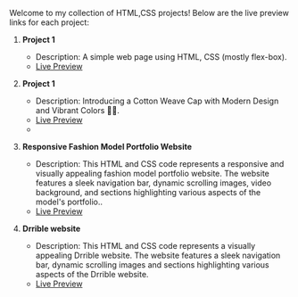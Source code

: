 Welcome to my collection of HTML,CSS projects! Below are the live preview links for each project:

1. **Project 1**
   - Description: A simple web page using HTML, CSS (mostly flex-box). 
   - [Live Preview](https://htmlpreview.github.io/?https://github.com/Saurabh1Barasiya/Css-Project/blob/main/project-1/index.html)

2. **Project 1**
   - Description: Introducing a Cotton Weave Cap with Modern Design and Vibrant Colors 🌈💼. 
   - [Live Preview](https://htmlpreview.github.io/?https://github.com/Saurabh1Barasiya/Css-Project/blob/main/project-2/index.html)
   - 
3. **Responsive Fashion Model Portfolio Website**
   - Description: This HTML and CSS code represents a responsive and visually appealing fashion model portfolio website. The website features a sleek navigation bar, dynamic scrolling images, video background, and sections highlighting various aspects of the model's portfolio.. 
   - [Live Preview](http://htmlpreview.github.io/?https://github.com/Saurabh1Barasiya/Css-Project/blob/main/project-3-animated-website/day-6/index.html)

4. **Drrible website**
   - Description: This HTML and CSS code represents a visually appealing Drrible website. The website features a sleek navigation bar, dynamic scrolling images and sections highlighting various aspects of the Drrible website.
   - [Live Preview](https://htmlpreview.github.io/?https://github.com/Saurabh1Barasiya/Css-Project/blob/main/project4-drrible-website/index.html)
